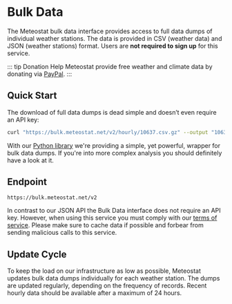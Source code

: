 # Bulk Data

The Meteostat bulk data interface provides access to full data dumps of individual weather stations. The data is provided in CSV (weather data) and JSON (weather stations) format. Users are **not required to sign up** for this service.

::: tip Donation
Help Meteostat provide free weather and climate data by donating via [PayPal](https://paypal.me/meteostat).
:::

## Quick Start

The download of full data dumps is dead simple and doesn’t even require an API key:

```sh
curl "https://bulk.meteostat.net/v2/hourly/10637.csv.gz" --output "10637.csv.gz"
```

With our [Python library](/python/) we're providing a simple, yet powerful, wrapper for bulk data dumps. If you're into more complex analysis you should definitely have a look at it.

## Endpoint

```
https://bulk.meteostat.net/v2
```

In contrast to our JSON API the Bulk Data interface does not require an API key. However, when using this service you must comply with our [terms of service](/terms.html). Please make sure to cache data if possible and forbear from sending malicious calls to this service.

## Update Cycle

To keep the load on our infrastructure as low as possible, Meteostat updates bulk data dumps individually for each weather station. The dumps are updated regularly, depending on the frequency of records. Recent hourly data should be available after a maximum of 24 hours.
